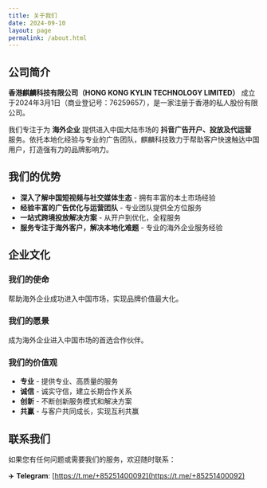 ```yaml
---
title: 关于我们
date: 2024-09-10
layout: page
permalink: /about.html
---
```


## 公司简介

**香港麒麟科技有限公司（HONG KONG KYLIN TECHNOLOGY LIMITED）** 成立于2024年3月1日（商业登记号：76259657），是一家注册于香港的私人股份有限公司。

我们专注于为 **海外企业** 提供进入中国大陆市场的 **抖音广告开户、投放及代运营** 服务。依托本地化经验与专业的广告团队，麒麟科技致力于帮助客户快速触达中国用户，打造强有力的品牌影响力。

## 我们的优势

* **深入了解中国短视频与社交媒体生态** - 拥有丰富的本土市场经验
* **经验丰富的广告优化与运营团队** - 专业团队提供全方位服务
* **一站式跨境投放解决方案** - 从开户到优化，全程服务
* **服务专注于海外客户，解决本地化难题** - 专业的海外企业服务经验

## 企业文化

### 我们的使命
帮助海外企业成功进入中国市场，实现品牌价值最大化。

### 我们的愿景
成为海外企业进入中国市场的首选合作伙伴。

### 我们的价值观
- **专业** - 提供专业、高质量的服务
- **诚信** - 诚实守信，建立长期合作关系
- **创新** - 不断创新服务模式和解决方案
- **共赢** - 与客户共同成长，实现互利共赢

## 联系我们

如果您有任何问题或需要我们的服务，欢迎随时联系：

✈️ **Telegram**: [https://t.me/+85251400092](https://t.me/+85251400092)